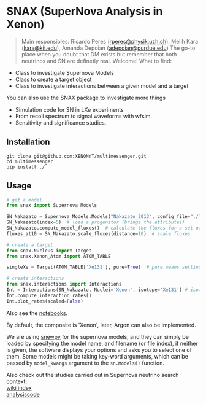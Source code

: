 
# SNAX (SuperNova Analysis in Xenon)

> Main responsibles: Ricardo Peres (rperes@physik.uzh.ch), Melih Kara (kara@kit.edu), Amanda Depoian (adepoian@purdue.edu)
The go-to place when you doubt that DM exists but remember that both neutrinos and SN are definetly real. Welcome!
What to find:
  - Class to investigate Supernova Models
  - Class to create a target object
  - Class to investigate interactions between a given model and a target

You can also use the SNAX package to investigate more things
  - Simulation code for SN in LXe experiments
  - From recoil spectrum to signal waveforms with wfsim.
  - Sensitivity and significance studies.

## Installation 

```
git clone git@github.com:XENONnT/multimessenger.git
cd multimessenger 
pip install ./
```

## Usage

```python
# get a model
from snax import Supernova_Models

SN_Nakazato = Supernova_Models.Models("Nakazato_2013", config_file="./local_conf.conf")
SN_Nakazato(index=5)  # load a progenitor (brings the attributes)
SN_Nakazato.compute_model_fluxes()  # calculate the fluxes for a set of param
fluxes_at10 = SN_Nakazato.scale_fluxes(distance=10)  # scale fluxes
```

```python
# create a target
from snax.Nucleus import Target
from snax.Xenon_Atom import ATOM_TABLE

singleXe = Target(ATOM_TABLE['Xe131'], pure=True)  # pure means setting the abundance to =1 
```
```python
# create interactions
from snax.interactions import Interactions
Int = Interactions(SN_Nakazato, Nuclei='Xenon', isotope='Xe131') # isotop=string creates a TARGET
Int.compute_interaction_rates()
Int.plot_rates(scaled=False)
```


Also see the [notebooks](./notebooks).

By default, the composite is 'Xenon', later, Argon can also be implemented.

We are using [snewpy](https://github.com/SNEWS2/snewpy) for the supernova models, and 
they can simply be loaded by specifying the model name, and filename (or file index), if neither is given, the software 
displays your options and asks you to select one of them. Some models might be taking key-word arguments, which can be passed
by `model_kwargs` argument to the `sn.Models()` function.

Also check out the studies carried out in Supernova neutrino search context; <br>
[wiki index](https://xe1t-wiki.lngs.infn.it/doku.php?id=xenon:peres:sntrigger:snindex)<br>
[analysiscode](https://github.com/XENONnT/analysiscode/tree/master/Multimessenger)
